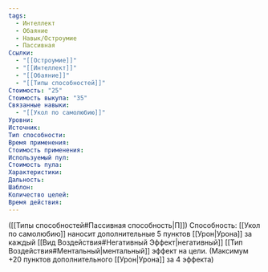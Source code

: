 ```yaml
---
tags:
  - Интеллект
  - Обаяние
  - Навык/Остроумие
  - Пассивная
Ссылки:
  - "[[Остроумие]]"
  - "[[Интеллект]]"
  - "[[Обаяние]]"
  - "[[Типы способностей]]"
Стоимость: "25"
Стоимость выкупа: "35"
Связанные навыки:
  - "[[Укол по самолюбию]]"
Уровни:
Источник:
Тип способности:
Время применения:
Стоимость применения:
Используемый пул:
Стоимость пула:
Характеристики:
Дальность:
Шаблон:
Количество целей:
Время действия:
---
```

([[Типы способностей#Пассивная способность|П]]) Способность: [[Укол по самолюбию]] наносит дополнительные 5 пунктов [[Урон|Урона]] за каждый [[Вид Воздействия#Негативный Эффект|негативный]] [[Тип Воздействия#Ментальный|ментальный]] эффект на цели. 
(Максимум +20 пунктов дополнительного [[Урон|Урона]] за 4 эффекта)